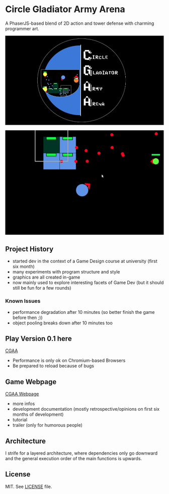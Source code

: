 # Circle Gladiator Army Arena

A PhaserJS-based blend of 2D action and tower defense with charming programmer art.

![Logo](./page/images/Logo.png)

![Fight](./page/images/fight.gif)

## Project History

- started dev in the context of a Game Design course at university (first six month)
- many experiments with program structure and style
- graphics are all created in-game
- now mainly used to explore interesting facets of Game Dev (but it should still be fun for a few rounds)

### Known Issues

- performance degradation after 10 minutes (so better finish the game before then ;))
- object pooling breaks down after 10 minutes too

## Play Version 0.1 here

[CGAA](https://luccahellriegel.github.io/cgaa/page/game.html)

- Performance is only ok on Chromium-based Browsers
- Be prepared to reload because of bugs

## Game Webpage

[CGAA Webpage](https://luccahellriegel.github.io/cgaa/page)

- more infos
- development documentation (mostly retrospective/opinions on first six months of development)
- tutorial
- trailer (only for humorous people)

## Architecture

I strife for a layered architecture, where dependencies only go downward and the general execution order of the main functions is upwards.

## License

MIT. See [LICENSE](./LICENSE) file.
